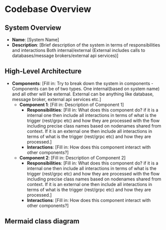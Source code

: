 # Codebase Overview

## System Overview

- **Name**: [System Name]
- **Description**: [Brief description of the system in terms of responsibilities and interactions
Both internal/external (External includes calls to databases/message brokers/external api services)]

## High-Level Architecture

- **Components**: [Fill in: Try to break down the system in components - Components can be of two types. One internal(based on system name) and all other will be external. External can be anything like database, message broker, external api services etc.]
  - **Component 1**: [Fill in: Description of Component 1]
    - **Responsibilities**: [Fill in: What does this component do? if it is a internal one then include all interactions in terms of what is the trigger (rest/grpc etc) and how they are processed with the flow including precise class names based on nodenames shared from context. If it is an external one then include all interactions in terms of what is the trigger (rest/grpc etc) and how they are processed.]
    - **Interactions**: [Fill in: How does this component interact with other components?]
  - **Component 2**: [Fill in: Description of Component 2]
    - **Responsibilities**: [Fill in: What does this component do? if it is a internal one then include all interactions in terms of what is the trigger (rest/grpc etc) and how they are processed with the flow including precise class names based on nodenames shared from context. If it is an external one then include all interactions in terms of what is the trigger (rest/grpc etc) and how they are processed.]
    - **Interactions**: [Fill in: How does this component interact with other components?]

## Mermaid class diagram

```mermaid

```